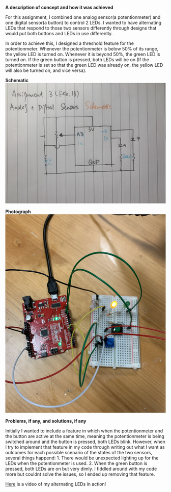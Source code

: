 **A description of concept and how it was achieved**

For this assignment, I combined one analog sensor(a potentionmeter) and one digital sensor(a button) to control 2 LEDs. I wanted to have alternating LEDs that respond to those two sensors differently through designs that would put both bottons and LEDs in use differently.

In order to achieve this, I designed a threshold feature for the potentionmeter. Whenever the potentionmeter is below 50% of its range, the yellow LED is turned on. Whenever it is beyond 50%, the green LED is turned on. If the green button is pressed, both LEDs will be on (If the potentionmeter is set so that the green LED was already on, the yellow LED will also be turned on, and vice versa).


**Schematic**
![](schematic.jpg)

**Photograph**
![](setup.jpg)

**Problems, if any, and solutions, if any**

Initially I wanted to include a feature in which when the potentionmeter and the button are active at the same time, meaning the potentionmeter is being switched around and the button is pressed, both LEDs blink. However, when I try to implement that feature in my code through writing out what I want as outcomes for each possible scenario of the states of the two sensors, several things happend: 1. There would be unexpected lighting up for the LEDs when the potentionmeter is used. 2. When the green button is pressed, both LEDs are on but very dimly. I fiddled around with my code more but couldnt solve the issues, so I ended up removing that feature. 


[Here](https://www.youtube.com/watch?v=wiFboVhCpSk) is a video of my alternating LEDs in action!
